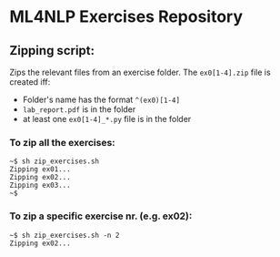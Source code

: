 # ML4NLP Exercises Repository

## Zipping script:

Zips the relevant files from an exercise folder. The `ex0[1-4].zip` file is created iff:

* Folder's name has the format `^(ex0)[1-4]`
* `lab_report.pdf` is in the folder
* at least one `ex0[1-4]_*.py` file is in the folder

### To zip all the exercises:

```
~$ sh zip_exercises.sh
Zipping ex01...
Zipping ex02...
Zipping ex03...
~$
```

### To zip a specific exercise nr. (e.g. ex02):

```
~$ sh zip_exercises.sh -n 2
Zipping ex02...
```
